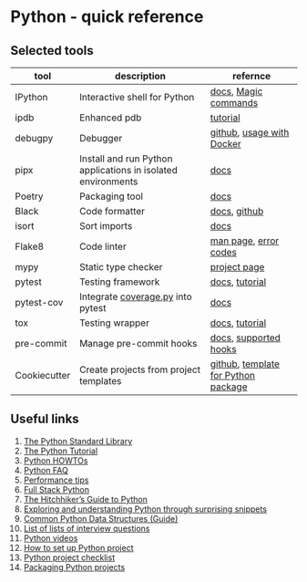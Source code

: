 # Python - quick reference

## Selected tools

| tool | description | refernce |
| ---- |------------ | -------- |
|IPython|Interactive shell for Python|[docs](https://ipython.readthedocs.io/en/stable/interactive/index.html), [Magic commands](https://ipython.readthedocs.io/en/stable/interactive/magics.html)|
|ipdb|Enhanced pdb|[tutorial](https://www.digitalocean.com/community/tutorials/how-to-use-the-python-debugger)|
|debugpy|Debugger|[github](https://github.com/microsoft/debugpy), [usage with Docker](https://blog.theodo.com/2020/05/debug-flask-vscode/)|
|pipx|Install and run Python applications in isolated environments|[docs](https://pipxproject.github.io/pipx/)|
|Poetry|Packaging tool|[docs](https://python-poetry.org/docs/cli/)|
|Black|Code formatter|[docs](https://black.readthedocs.io/en/stable/), [github](https://github.com/psf/black)|
|isort|Sort imports|[docs](https://pycqa.github.io/isort/)|
|Flake8|Code linter|[man page](https://flake8.pycqa.org/en/latest/manpage.html), [error codes](https://flake8.pycqa.org/en/latest/user/error-codes.html)|
|mypy|Static type checker|[project page](http://mypy-lang.org/)|
|pytest|Testing framework|[docs](https://docs.pytest.org/en/stable/), [tutorial](https://realpython.com/pytest-python-testing/)|
|pytest-cov|Integrate [coverage.py](https://coverage.readthedocs.io/) into pytest|[docs](https://pytest-cov.readthedocs.io/en/latest/readme.html)|
|tox|Testing wrapper|[docs](https://tox.readthedocs.io/en/latest/), [tutorial](https://waprin.io/2015/05/21/introducing-tox.html)|
|pre-commit|Manage pre-commit hooks|[docs](https://pre-commit.com/#intro), [supported hooks](https://pre-commit.com/hooks.html)|
|Cookiecutter|Create projects from project templates|[github](https://github.com/cookiecutter/cookiecutter), [template for Python package](https://github.com/audreyfeldroy/cookiecutter-pypackage)|

## Useful links
1. [The Python Standard Library](https://docs.python.org/3/library/index.html)
2. [The Python Tutorial](https://docs.python.org/3/tutorial/)
3. [Python HOWTOs](https://docs.python.org/3/howto/index.html)
4. [Python FAQ](https://docs.python.org/3/faq/index.html)
5. [Performance tips](https://wiki.python.org/moin/PythonSpeed/PerformanceTips)
6. [Full Stack Python](https://www.fullstackpython.com/)
7. [The Hitchhiker’s Guide to Python](https://docs.python-guide.org/)
8. [Exploring and understanding Python through surprising snippets](https://github.com/satwikkansal/wtfpython)
9. [Common Python Data Structures (Guide)](https://realpython.com/python-data-structures/)
10. [List of lists of interview questions](https://github.com/MaximAbramchuck/awesome-interview-questions#python)
11. [Python videos](https://pyvideo.org/events.html)
12. [How to set up Python project](https://sourcery.ai/blog/python-best-practices/)
13. [Python project checklist](http://michal.karzynski.pl/blog/2019/05/26/python-project-maturity-checklist/)
14. [Packaging Python projects](https://packaging.python.org/tutorials/packaging-projects/)

